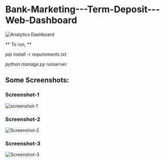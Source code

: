 # Bank-Marketing---Term-Deposit---Web-Dashboard

![Analytics Dashboard](https://www.elegantthemes.com/blog/wp-content/uploads/2016/02/google-analytics-custom-dashboard.jpg)

** To run, **

*pip install -r requirements.txt*

*python manage.py runserver*

## Some Screenshots:

### Screenshot-1
![screenshot-1](https://user-images.githubusercontent.com/18166377/66329114-9863b100-e94b-11e9-926d-b953addcb4de.png)

### Screenshot-2
![Screenshot-2](https://user-images.githubusercontent.com/18166377/66329225-c9dc7c80-e94b-11e9-94b3-91b5565d32a7.png)

### Screenshot-3
![Screenshot-3](https://user-images.githubusercontent.com/18166377/66329327-f85a5780-e94b-11e9-9ed7-36b54d2f7554.png)
